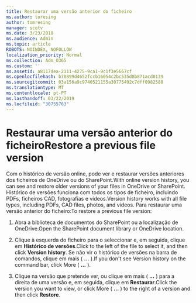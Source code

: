 ```yaml
---
title: Restaurar uma versão anterior do ficheiro
ms.author: toresing
author: tomresing
manager: scotv
ms.date: 3/23/2018
ms.audience: Admin
ms.topic: article
ROBOTS: NOINDEX, NOFOLLOW
localization_priority: Normal
ms.collection: Adm_O365
ms.custom: ''
ms.assetid: a8117dea-2111-4275-9ca1-9c1f3e5667cf
ms.openlocfilehash: b78899d4652fccb16054c2bc535d8b871acd0139
ms.sourcegitcommit: 03a156a9c9740521155a30775492c7dff0982588
ms.translationtype: MT
ms.contentlocale: pt-PT
ms.lasthandoff: 03/22/2019
ms.locfileid: "30755763"
---
```

# <a name="restore-a-previous-file-version"></a><span data-ttu-id="3fa79-102">Restaurar uma versão anterior do ficheiro</span><span class="sxs-lookup"><span data-stu-id="3fa79-102">Restore a previous file version</span></span>

<span data-ttu-id="3fa79-103">Com o histórico de versão online, pode ver e restaurar versões anteriores dos ficheiros de OneDrive ou do SharePoint.</span><span class="sxs-lookup"><span data-stu-id="3fa79-103">With online version history, you can see and restore older versions of your files in OneDrive or SharePoint.</span></span> <span data-ttu-id="3fa79-104">Histórico de versões funciona com todos os tipos de ficheiro, incluindo PDFs, ficheiros CAD, fotografias e vídeos.</span><span class="sxs-lookup"><span data-stu-id="3fa79-104">Version history works with all file types, including PDFs, CAD files, photos, and videos.</span></span> <span data-ttu-id="3fa79-105">Para restaurar uma versão anterior do ficheiro:</span><span class="sxs-lookup"><span data-stu-id="3fa79-105">To restore a previous file version:</span></span>
  
1. <span data-ttu-id="3fa79-106">Abra a biblioteca de documentos do SharePoint ou a localização de OneDrive.</span><span class="sxs-lookup"><span data-stu-id="3fa79-106">Open the SharePoint document library or OneDrive location.</span></span>
    
2. <span data-ttu-id="3fa79-107">Clique à esquerda do ficheiro para o seleccionar e, em seguida, clique em **Histórico de versões**.</span><span class="sxs-lookup"><span data-stu-id="3fa79-107">Click to the left of the file to select it, and then click **Version history**.</span></span> <span data-ttu-id="3fa79-108">Se não vir o histórico de versões na barra de comandos, clique em mais ( **...** ).</span><span class="sxs-lookup"><span data-stu-id="3fa79-108">If you don't see Version history on the command bar, click More ( **...** ).</span></span> 
    
3. <span data-ttu-id="3fa79-109">Clique na versão que pretende ver, ou clique em mais ( **...** ) para a direita de uma versão e, em seguida, clique em **Restaurar**.</span><span class="sxs-lookup"><span data-stu-id="3fa79-109">Click the version you want to view, or click More ( **...** ) to the right of a version and then click **Restore**.</span></span>
    

